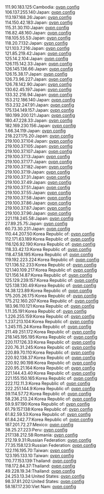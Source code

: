 111.90.183.125:Cambodia: [ovpn config](vpn/111_90_183_125.ovpn)  
106.137.255.140:Japan: [ovpn config](vpn/106_137_255_140.ovpn)  
113.197.168.26:Japan: [ovpn config](vpn/113_197_168_26.ovpn)  
114.150.42.183:Japan: [ovpn config](vpn/114_150_42_183.ovpn)  
115.31.30.110:Japan: [ovpn config](vpn/115_31_30_110.ovpn)  
116.82.48.160:Japan: [ovpn config](vpn/116_82_48_160.ovpn)  
118.105.55.53:Japan: [ovpn config](vpn/118_105_55_53.ovpn)  
118.20.7.132:Japan: [ovpn config](vpn/118_20_7_132.ovpn)  
121.103.7.216:Japan: [ovpn config](vpn/121_103_7_216.ovpn)  
121.85.219.42:Japan: [ovpn config](vpn/121_85_219_42.ovpn)  
125.14.2.104:Japan: [ovpn config](vpn/125_14_2_104.ovpn)  
126.115.142.33:Japan: [ovpn config](vpn/126_115_142_33.ovpn)  
126.145.136.66:Japan: [ovpn config](vpn/126_145_136_66.ovpn)  
126.15.38.17:Japan: [ovpn config](vpn/126_15_38_17.ovpn)  
126.73.96.227:Japan: [ovpn config](vpn/126_73_96_227.ovpn)  
126.78.142.90:Japan: [ovpn config](vpn/126_78_142_90.ovpn)  
130.62.45.197:Japan: [ovpn config](vpn/130_62_45_197.ovpn)  
133.32.216.94:Japan: [ovpn config](vpn/133_32_216_94.ovpn)  
153.212.186.140:Japan: [ovpn config](vpn/153_212_186_140.ovpn)  
153.232.247.91:Japan: [ovpn config](vpn/153_232_247_91.ovpn)  
175.134.149.157:Japan: [ovpn config](vpn/175_134_149_157.ovpn)  
180.199.200.121:Japan: [ovpn config](vpn/180_199_200_121.ovpn)  
180.47.228.33:Japan: [ovpn config](vpn/180_47_228_33.ovpn)  
182.169.230.156:Japan: [ovpn config](vpn/182_169_230_156.ovpn)  
1.66.34.119:Japan: [ovpn config](vpn/1_66_34_119.ovpn)  
218.227.175.20:Japan: [ovpn config](vpn/218_227_175_20.ovpn)  
219.100.37.104:Japan: [ovpn config](vpn/219_100_37_104.ovpn)  
219.100.37.105:Japan: [ovpn config](vpn/219_100_37_105.ovpn)  
219.100.37.107:Japan: [ovpn config](vpn/219_100_37_107.ovpn)  
219.100.37.13:Japan: [ovpn config](vpn/219_100_37_13.ovpn)  
219.100.37.177:Japan: [ovpn config](vpn/219_100_37_177.ovpn)  
219.100.37.182:Japan: [ovpn config](vpn/219_100_37_182.ovpn)  
219.100.37.19:Japan: [ovpn config](vpn/219_100_37_19.ovpn)  
219.100.37.31:Japan: [ovpn config](vpn/219_100_37_31.ovpn)  
219.100.37.49:Japan: [ovpn config](vpn/219_100_37_49.ovpn)  
219.100.37.51:Japan: [ovpn config](vpn/219_100_37_51.ovpn)  
219.100.37.55:Japan: [ovpn config](vpn/219_100_37_55.ovpn)  
219.100.37.58:Japan: [ovpn config](vpn/219_100_37_58.ovpn)  
219.100.37.86:Japan: [ovpn config](vpn/219_100_37_86.ovpn)  
219.100.37.87:Japan: [ovpn config](vpn/219_100_37_87.ovpn)  
219.100.37.96:Japan: [ovpn config](vpn/219_100_37_96.ovpn)  
221.118.245.58:Japan: [ovpn config](vpn/221_118_245_58.ovpn)  
27.89.25.75:Japan: [ovpn config](vpn/27_89_25_75.ovpn)  
60.73.30.231:Japan: [ovpn config](vpn/60_73_30_231.ovpn)  
110.44.207.50:Korea Republic of: [ovpn config](vpn/110_44_207_50.ovpn)  
112.171.63.189:Korea Republic of: [ovpn config](vpn/112_171_63_189.ovpn)  
116.126.92.190:Korea Republic of: [ovpn config](vpn/116_126_92_190.ovpn)  
118.33.42.13:Korea Republic of: [ovpn config](vpn/118_33_42_13.ovpn)  
118.47.58.195:Korea Republic of: [ovpn config](vpn/118_47_58_195.ovpn)  
119.192.223.224:Korea Republic of: [ovpn config](vpn/119_192_223_224.ovpn)  
121.136.52.233:Korea Republic of: [ovpn config](vpn/121_136_52_233.ovpn)  
121.140.109.217:Korea Republic of: [ovpn config](vpn/121_140_109_217.ovpn)  
121.156.14.87:Korea Republic of: [ovpn config](vpn/121_156_14_87.ovpn)  
125.129.239.157:Korea Republic of: [ovpn config](vpn/125_129_239_157.ovpn)  
125.138.130.49:Korea Republic of: [ovpn config](vpn/125_138_130_49.ovpn)  
14.38.123.89:Korea Republic of: [ovpn config](vpn/14_38_123_89.ovpn)  
175.205.26.175:Korea Republic of: [ovpn config](vpn/175_205_26_175.ovpn)  
175.212.160.207:Korea Republic of: [ovpn config](vpn/175_212_160_207.ovpn)  
183.96.110.121:Korea Republic of: [ovpn config](vpn/183_96_110_121.ovpn)  
1.11.35.191:Korea Republic of: [ovpn config](vpn/1_11_35_191.ovpn)  
1.226.255.159:Korea Republic of: [ovpn config](vpn/1_226_255_159.ovpn)  
1.237.213.104:Korea Republic of: [ovpn config](vpn/1_237_213_104.ovpn)  
1.245.115.24:Korea Republic of: [ovpn config](vpn/1_245_115_24.ovpn)  
211.49.251.172:Korea Republic of: [ovpn config](vpn/211_49_251_172.ovpn)  
218.145.195.195:Korea Republic of: [ovpn config](vpn/218_145_195_195.ovpn)  
220.117.126.33:Korea Republic of: [ovpn config](vpn/220_117_126_33.ovpn)  
220.76.31.245:Korea Republic of: [ovpn config](vpn/220_76_31_245.ovpn)  
220.89.70.110:Korea Republic of: [ovpn config](vpn/220_89_70_110.ovpn)  
220.92.138.37:Korea Republic of: [ovpn config](vpn/220_92_138_37.ovpn)  
220.92.90.198:Korea Republic of: [ovpn config](vpn/220_92_90_198.ovpn)  
220.95.21.164:Korea Republic of: [ovpn config](vpn/220_95_21_164.ovpn)  
221.144.43.40:Korea Republic of: [ovpn config](vpn/221_144_43_40.ovpn)  
221.155.150.165:Korea Republic of: [ovpn config](vpn/221_155_150_165.ovpn)  
222.112.11.3:Korea Republic of: [ovpn config](vpn/222_112_11_3.ovpn)  
222.251.144.9:Korea Republic of: [ovpn config](vpn/222_251_144_9.ovpn)  
39.114.57.72:Korea Republic of: [ovpn config](vpn/39_114_57_72.ovpn)  
58.236.213.24:Korea Republic of: [ovpn config](vpn/58_236_213_24.ovpn)  
59.9.97.190:Korea Republic of: [ovpn config](vpn/59_9_97_190.ovpn)  
61.79.157.138:Korea Republic of: [ovpn config](vpn/61_79_157_138.ovpn)  
61.82.59.53:Korea Republic of: [ovpn config](vpn/61_82_59_53.ovpn)  
61.84.242.77:Korea Republic of: [ovpn config](vpn/61_84_242_77.ovpn)  
187.201.72.27:Mexico: [ovpn config](vpn/187_201_72_27.ovpn)  
38.25.27.223:Peru: [ovpn config](vpn/38_25_27_223.ovpn)  
217.138.212.58:Romania: [ovpn config](vpn/217_138_212_58.ovpn)  
212.19.9.31:Russian Federation: [ovpn config](vpn/212_19_9_31.ovpn)  
77.35.158.123:Russian Federation: [ovpn config](vpn/77_35_158_123.ovpn)  
122.116.195.70:Taiwan: [ovpn config](vpn/122_116_195_70.ovpn)  
123.195.133.10:Taiwan: [ovpn config](vpn/123_195_133_10.ovpn)  
110.77.153.139:Thailand: [ovpn config](vpn/110_77_153_139.ovpn)  
118.172.84.37:Thailand: [ovpn config](vpn/118_172_84_37.ovpn)  
49.228.19.34:Thailand: [ovpn config](vpn/49_228_19_34.ovpn)  
24.253.13.34:United States: [ovpn config](vpn/24_253_13_34.ovpn)  
98.37.81.202:United States: [ovpn config](vpn/98_37_81_202.ovpn)  
58.187.17.230:Viet Nam: [ovpn config](vpn/58_187_17_230.ovpn)  
